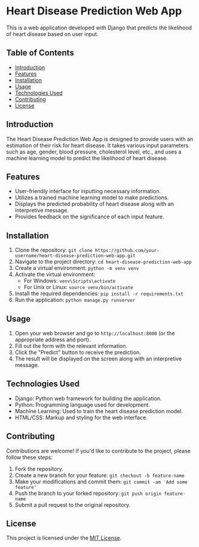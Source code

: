 # Heart Disease Prediction Web App

This is a web application developed with Django that predicts the likelihood of heart disease based on user input.

## Table of Contents
- [Introduction](#introduction)
- [Features](#features)
- [Installation](#installation)
- [Usage](#usage)
- [Technologies Used](#technologies-used)
- [Contributing](#contributing)
- [License](#license)

## Introduction
The Heart Disease Prediction Web App is designed to provide users with an estimation of their risk for heart disease. It takes various input parameters such as age, gender, blood pressure, cholesterol level, etc., and uses a machine learning model to predict the likelihood of heart disease.

## Features
- User-friendly interface for inputting necessary information.
- Utilizes a trained machine learning model to make predictions.
- Displays the predicted probability of heart disease along with an interpretive message.
- Provides feedback on the significance of each input feature.

## Installation
1. Clone the repository: `git clone https://github.com/your-username/heart-disease-prediction-web-app.git`
2. Navigate to the project directory: `cd heart-disease-prediction-web-app`
3. Create a virtual environment: `python -m venv venv`
4. Activate the virtual environment:
   - For Windows: `venv\Scripts\activate`
   - For Unix or Linux: `source venv/bin/activate`
5. Install the required dependencies: `pip install -r requirements.txt`
6. Run the application: `python manage.py runserver`

## Usage
1. Open your web browser and go to `http://localhost:8000` (or the appropriate address and port).
2. Fill out the form with the relevant information.
3. Click the "Predict" button to receive the prediction.
4. The result will be displayed on the screen along with an interpretive message.

## Technologies Used
- Django: Python web framework for building the application.
- Python: Programming language used for development.
- Machine Learning: Used to train the heart disease prediction model.
- HTML/CSS: Markup and styling for the web interface.

## Contributing
Contributions are welcome! If you'd like to contribute to the project, please follow these steps:
1. Fork the repository.
2. Create a new branch for your feature: `git checkout -b feature-name`
3. Make your modifications and commit them: `git commit -am 'Add some feature'`
4. Push the branch to your forked repository: `git push origin feature-name`
5. Submit a pull request to the original repository.

## License
This project is licensed under the [MIT License](LICENSE).
